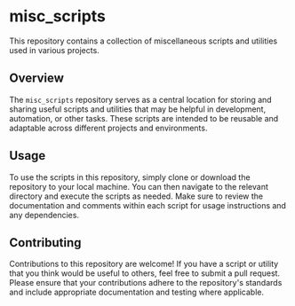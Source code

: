 
# misc_scripts

This repository contains a collection of miscellaneous scripts and utilities used in various projects.

## Overview

The `misc_scripts` repository serves as a central location for storing and sharing useful scripts and utilities that may be helpful in development, automation, or other tasks. These scripts are intended to be reusable and adaptable across different projects and environments.

## Usage

To use the scripts in this repository, simply clone or download the repository to your local machine. You can then navigate to the relevant directory and execute the scripts as needed. Make sure to review the documentation and comments within each script for usage instructions and any dependencies.

## Contributing

Contributions to this repository are welcome! If you have a script or utility that you think would be useful to others, feel free to submit a pull request. Please ensure that your contributions adhere to the repository's standards and include appropriate documentation and testing where applicable.

